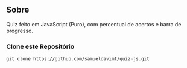 ## Sobre

Quiz feito em JavaScript (Puro), com percentual de acertos e barra de progresso.

### Clone este Repositório

```
git clone https://github.com/samueldavimt/quiz-js.git
```
